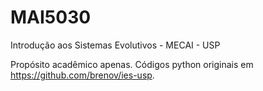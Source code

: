 # MAI5030
Introdução aos Sistemas Evolutivos - MECAI - USP

Propósito acadêmico apenas. Códigos python originais em https://github.com/brenov/ies-usp.
